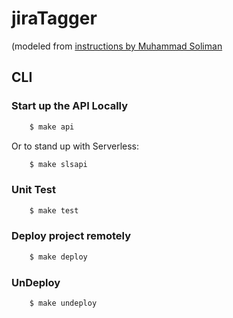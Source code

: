 # jiraTagger
(modeled from [instructions by Muhammad Soliman](https://medium.com/hackernoon/go-serverless-offline-wait-go-yes-it-is-really-simplified-1dea663b97d5)

## CLI

### Start up the API Locally


```bash
    $ make api
```

Or to stand up with Serverless:

```bash
    $ make slsapi
```


### Unit Test 

```bash
    $ make test
```

### Deploy project remotely

```bash
    $ make deploy
```

### UnDeploy

```bash
    $ make undeploy
```
